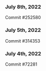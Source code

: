 ### July 8th, 2022

Commit #252580

### July 5th, 2022

Commit #314353


### July 4th, 2022

Commit #72281
